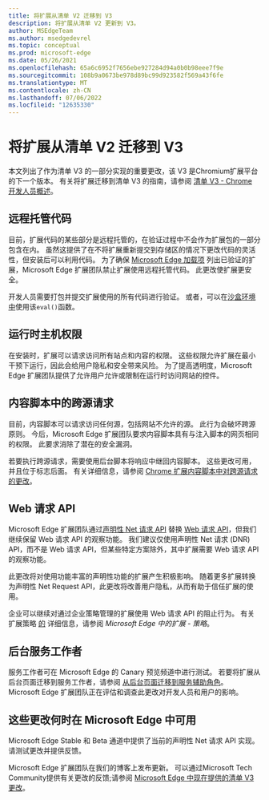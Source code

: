 ```yaml
---
title: 将扩展从清单 V2 迁移到 V3
description: 将扩展从清单 V2 更新到 V3。
author: MSEdgeTeam
ms.author: msedgedevrel
ms.topic: conceptual
ms.prod: microsoft-edge
ms.date: 05/26/2021
ms.openlocfilehash: 65a6c6952f7656ebe927284d94a0b0b98eee7f9e
ms.sourcegitcommit: 108b9a0673be978d89bc99d923582f569a43f6fe
ms.translationtype: MT
ms.contentlocale: zh-CN
ms.lasthandoff: 07/06/2022
ms.locfileid: "12635330"
---
```

# <a name="migrate-an-extension-from-manifest-v2-to-v3"></a>将扩展从清单 V2 迁移到 V3

本文列出了作为清单 V3 的一部分实现的重要更改，该 V3 是Chromium扩展平台的下一个版本。  有关将扩展迁移到清单 V3 的指南，请参阅 [清单 V3 - Chrome 开发人员概述](https://developer.chrome.com/docs/extensions/mv3/intro/mv3-overview/)。


<!-- ====================================================================== -->
## <a name="remotely-hosted-code"></a>远程托管代码

目前，扩展代码的某些部分是远程托管的，在验证过程中不会作为扩展包的一部分包含在内。  虽然这提供了在不将扩展重新提交到存储区的情况下更改代码的灵活性，但安装后可以利用代码。  为了确保 [Microsoft Edge 加载项](https://microsoftedge.microsoft.com/addons) 列出已验证的扩展，Microsoft Edge 扩展团队禁止扩展使用远程托管代码。  此更改使扩展更安全。

开发人员需要打包并提交扩展使用的所有代码进行验证。  或者，可以在[沙盒环境中](https://developer.chrome.com/docs/extensions/mv2/sandboxingEval)使用该`eval()`函数。


<!-- ====================================================================== -->
## <a name="run-time-host-permissions"></a>运行时主机权限

在安装时，扩展可以请求访问所有站点和内容的权限。  这些权限允许扩展在最小干预下运行，因此会给用户隐私和安全带来风险。  为了提高透明度，Microsoft Edge 扩展团队提供了允许用户允许或限制在运行时访问网站的控件。


<!-- ====================================================================== -->
## <a name="cross-origin-requests-in-content-scripts"></a>内容脚本中的跨源请求

目前，内容脚本可以请求访问任何源，包括网站不允许的源。  此行为会破坏跨源原则。  今后，Microsoft Edge 扩展团队要求内容脚本具有与注入脚本的网页相同的权限。  此要求消除了潜在的安全漏洞。

若要执行跨源请求，需要使用后台脚本将响应中继回内容脚本。  这些更改可用，并且位于标志后面。  有关详细信息，请参阅 [Chrome 扩展内容脚本中对跨源请求的更改](https://www.chromium.org/Home/chromium-security/extension-content-script-fetches)。


<!-- ====================================================================== -->
## <a name="web-request-api"></a>Web 请求 API

Microsoft Edge 扩展团队通过[声明性 Net 请求 API](https://developer.chrome.com/docs/extensions/reference/declarativeNetRequest) 替换 [Web 请求 API](https://developer.chrome.com/docs/extensions/reference/webRequest)，但我们继续保留 Web 请求 API 的观察功能。  我们建议仅使用声明性 Net 请求 (DNR) API，而不是 Web 请求 API，但某些特定方案除外，其中扩展需要 Web 请求 API 的观察功能。

此更改将对使用功能丰富的声明性功能的扩展产生积极影响。  随着更多扩展转换为声明性 Net Request API，此更改将改善用户隐私，从而有助于信任扩展的使用。

企业可以继续对通过企业策略管理的扩展使用 Web 请求 API 的阻止行为。  有关扩展策略 [的](/deployedge/microsoft-edge-policies#extensions) 详细信息，请参阅 _Microsoft Edge 中的扩展 - 策略_。


<!-- ====================================================================== -->
## <a name="background-service-workers"></a>后台服务工作者

服务工作者可在 Microsoft Edge 的 Canary 预览频道中进行测试。  若要将扩展从后台页面迁移到服务工作者，请参阅 [从后台页面迁移到服务辅助角色](https://developer.chrome.com/docs/extensions/mv3/migrating_to_service_workers)。  Microsoft Edge 扩展团队正在评估和调查此更改对开发人员和用户的影响。


<!-- ====================================================================== -->
## <a name="when-are-these-changes-available-in-microsoft-edge"></a>这些更改何时在 Microsoft Edge 中可用

Microsoft Edge Stable 和 Beta 通道中提供了当前的声明性 Net 请求 API 实现。  请测试更改并提供反馈。

Microsoft Edge 扩展团队在我们的博客上发布更新。  可以通过Microsoft Tech Community提供有关更改的反馈;请参阅 [Microsoft Edge 中现在提供的清单 V3 更改](https://techcommunity.microsoft.com/t5/articles/manifest-v3-changes-are-now-available-in-microsoft-edge/m-p/1780254)。
